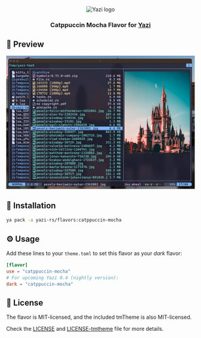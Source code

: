 <div align="center">
  <img src="https://github.com/sxyazi/yazi/blob/main/assets/logo.png?raw=true" alt="Yazi logo" width="20%">
</div>

<h3 align="center">
	Catppuccin Mocha Flavor for <a href="https://github.com/sxyazi/yazi">Yazi</a>
</h3>

## 👀 Preview

<img src="preview.png" width="600" />

## 🎨 Installation

```sh
ya pack -a yazi-rs/flavors:catppuccin-mocha
```

## ⚙️ Usage

Add these lines to your `theme.toml` to set this flavor as your _dark_ flavor:

```toml
[flavor]
use = "catppuccin-mocha"
# For upcoming Yazi 0.4 (nightly version):
dark = "catppuccin-mocha"
```

## 📜 License

The flavor is MIT-licensed, and the included tmTheme is also MIT-licensed.

Check the [LICENSE](LICENSE) and [LICENSE-tmtheme](LICENSE-tmtheme) file for more details.
